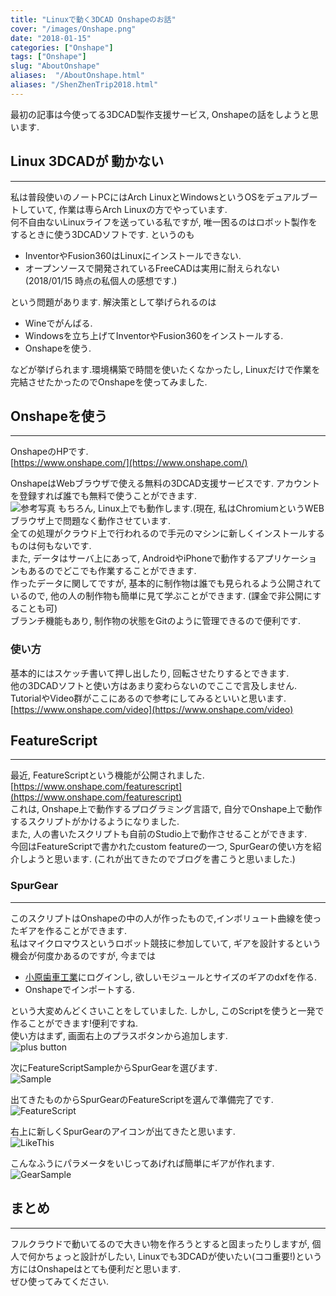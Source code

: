 ```yaml
---
title: "Linuxで動く3DCAD Onshapeのお話"
cover: "/images/Onshape.png"
date: "2018-01-15"
categories: ["Onshape"] 
tags: ["Onshape"]
slug: "AboutOnshape"
aliases:  "/AboutOnshape.html"
aliases: "/ShenZhenTrip2018.html"
---
```


最初の記事は今使ってる3DCAD製作支援サービス, Onshapeの話をしようと思います.

## Linux 3DCADが 動かない
---
私は普段使いのノートPCにはArch LinuxとWindowsというOSをデュアルブートしていて, 作業は専らArch Linuxの方でやっています.  
何不自由ないLinuxライフを送っている私ですが, 唯一困るのはロボット製作をするときに使う3DCADソフトです. というのも  

- InventorやFusion360はLinuxにインストールできない.  
- オープンソースで開発されているFreeCADは実用に耐えられない(2018/01/15 時点の私個人の感想です.)  
  
という問題があります. 解決策として挙げられるのは  

- Wineでがんばる.  
- Windowsを立ち上げてInventorやFusion360をインストールする.  
- Onshapeを使う.  

などが挙げられます.環境構築で時間を使いたくなかったし, Linuxだけで作業を完結させたかったのでOnshapeを使ってみました.

## Onshapeを使う
---
OnshapeのHPです.  
[https://www.onshape.com/](https://www.onshape.com/)

OnshapeはWebブラウザで使える無料の3DCAD支援サービスです. アカウントを登録すれば誰でも無料で使うことができます.  
![参考写真](/images/Onshape.png)
もちろん, Linux上でも動作します.(現在, 私はChromiumというWEBブラウザ上で問題なく動作させています.  
全ての処理がクラウド上で行われるので手元のマシンに新しくインストールするものは何もないです.  
また, データはサーバ上にあって, AndroidやiPhoneで動作するアプリケーションもあるのでどこでも作業することができます.  
作ったデータに関してですが, 基本的に制作物は誰でも見られるよう公開されているので, 他の人の制作物も簡単に見て学ぶことができます. (課金で非公開にすることも可)  
ブランチ機能もあり, 制作物の状態をGitのように管理できるので便利です.
### 使い方
基本的にはスケッチ書いて押し出したり, 回転させたりするとできます.  
他の3DCADソフトと使い方はあまり変わらないのでここで言及しません.  
TutorialやVideo群がここにあるので参考にしてみるといいと思います.  
[https://www.onshape.com/video](https://www.onshape.com/video)

## FeatureScript
---
最近, FeatureScriptという機能が公開されました.  
[https://www.onshape.com/featurescript](https://www.onshape.com/featurescript)  
これは, Onshape上で動作するプログラミング言語で, 自分でOnshape上で動作するスクリプトがかけるようになりました.  
また, 人の書いたスクリプトも自前のStudio上で動作させることができます.  
今回はFeatureScriptで書かれたcustom featureの一つ, SpurGearの使い方を紹介しようと思います. (これが出てきたのでブログを書こうと思いました.)  

### SpurGear
---
このスクリプトはOnshapeの中の人が作ったもので,インボリュート曲線を使ったギアを作ることができます.  
私はマイクロマウスというロボット競技に参加していて, ギアを設計するという機会が何度かあるのですが, 今までは  

- [小原歯車工業](http://www.khkgears.co.jp/)にログインし, 欲しいモジュールとサイズのギアのdxfを作る.  
- Onshapeでインポートする.  

という大変めんどくさいことをしていました. しかし, このScriptを使うと一発で作ることができます!便利ですね.  
使い方はまず, 画面右上のプラスボタンから追加します.  
![plus button](/images/2018-01-23-070217_483x32_scrot.png)

次にFeatureScriptSampleからSpurGearを選びます.  
![Sample](/images/2018-01-23-063743_271x353_scrot.png)

出てきたものからSpurGearのFeatureScriptを選んで準備完了です.
![FeatureScript](/images/2018-01-23-063906_279x463_scrot.png)

右上に新しくSpurGearのアイコンが出てきたと思います.  
![LikeThis](/images/2018-01-23-072828_375x31_scrot.png)

こんなふうにパラメータをいじってあげれば簡単にギアが作れます.  
![GearSample](/images/2018-01-23-071808_888x559_scrot.png)

## まとめ
---
フルクラウドで動いてるので大きい物を作ろうとすると固まったりしますが, 個人で何かちょっと設計がしたい, Linuxでも3DCADが使いたい(ココ重要!)という方にはOnshapeはとても便利だと思います.  
ぜひ使ってみてください.
